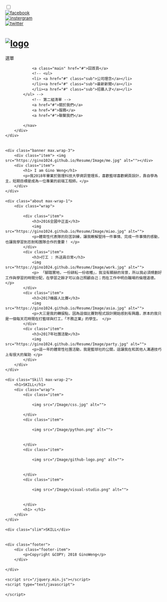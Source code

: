 <!DOCTYPE html>
<html lang="en">

<head>
    <meta charset="UTF-8">
    <meta name="viewport" content="width=device-width, initial-scale=1.0">
    <meta http-equiv="X-UA-Compatible" content="ie=edge">
    <title>Document</title>
    <link rel="stylesheet" href="https://gino1024.github.io/Resume/reset.css">
    <link rel="stylesheet" href="https://gino1024.github.io/Resume/v2.css">
</head>

<body>
    <input type="checkbox" name="" id="menu_control">
    <div class="fixitem">
        <div class="img-item ">
            <a href=""> <img src="https://gino1024.github.io/Resume/Image/facebook-logo.png" alt="facebook"></a>
        </div>
        <div class="img-item ">
            <a href=""><img src="https://gino1024.github.io/Resume/Image/instagram.png" alt="instergram"></a>
        </div>
        <div class="img-item"><a href=""><img src="https://gino1024.github.io/Resume/Image/twitter-logo-silhouette.png"
                    alt="twitter"></a>
        </div>
    </div>
    <div class="max-wrap-3">
        <div class="header ">
            <h1 class="logo">
                <a href="https://gino1024.github.io/Resume/index.html"><img src="https://gino1024.github.io/Resume/Image/Logo.png"
                        alt="logo"></a>
            </h1>
            <label for="menu_control" class="menu_btn">
                <span>選單</span>
            </label>
            <nav>
                <!-- 第一組清單 -->

                <a class="main" href="#">回首頁</a>
                <!-- <ul>
                <li> <a href="#" class="sub">公司理念</a></li>
                </li><a href="#" class="sub">最新新聞</a></li>
                </li><a href="#" class="sub">招募人才</a></li>
            </ul> -->
                <!-- 第二組清單 -->
                <a href="#">關於我們</a>
                <a href="#">服務</a>
                <a href="#">聯繫我們</a>

            </nav>
        </div>
    </div>


    <div class="banner max.wrap-3">
        <div class="item"> <img src="https://gino1024.github.io/Resume/Image/me.jpg" alt=""></div>
        <div class="item">
            <h1> I am Gino Weng</h1>
            <p>我2018年畢業於致理科技大學資訊管理系，喜歡籃球喜歡網頁設計，靠自學為主，短期目標是成為一位專業的前端工程師。</p>
        </div>
    </div>

    <div class="about max-wrap-1">
        <div class="wrap">

            <div class="item">
                <h3>2016全國中正盃</h3>
                <img src="https://gino1024.github.io/Resume/Image/miao.jpg" alt="">
                <p>體育性代表隊的刻苦訓練，讓我瞭解堅持一件事情、完成一件事情的感動，也讓我學習到忍耐和團隊合作的重要！ </p>
            </div>
            <div class="item">
                <h3>打工 : 外送員日常</h3>
                <img src="https://gino1024.github.io/Resume/Image/work.jpg" alt="">
                <p> 「腳踏實地，一份耕耘一份收穫」，我沒有顯赫的背景，所以我必須規劃好工作與學習的時間分配，在學習之餘才可以自己照顧自己；而在工作中明白職場的倫理道德。</p>
            </div>
            <div class="item">
                <h3>2017機器人比賽</h3>
                <img src="https://gino1024.github.io/Resume/Image/asia.jpg" alt="">
                <p>大三是我的轉捩點，因為這個比賽對程式設計開始感到有興趣，原本的我只是一個每天花時間在打籃球與打工，「不務正業」的學生。 </p>
            </div>
            <div class="item">
                <h3>2017年社團活動</h3>
                <img src="https://gino1024.github.io/Resume/Image/party.jpg" alt="">
                <p>這一年的體育性社團活動，我是籃球社的公關，這讓我在和其他人溝通技巧上有很大的幫助 </p>
            </div>
        </div>
    </div>

    <div class="Skill max-wrap-2">
        <h1>SKILL</h1>
        <div class="wrap">
            <div class="item">

                <img src="/Image/css.jpg" alt="">

            </div>
            <div class="item">

                <img src="/Image/python.png" alt="">


            </div>
            <div class="item">

                <img src="/Image/github-logo.png" alt="">


            </div>
            <div class="item">

                <img src="/Image/visual-studio.png" alt="">


            </div>
            <h1> </h1>
        </div>
    </div>

    <div class="slim">SKILL</div>


    <div class="footer">
        <div class="footer-item">
            <p>Copyright &COPY; 2018 GinoWeng</p>
        </div>

    </div>

    <script src="/jquery.min.js"></script>
    <script type="text/javascript">

    </script>

</body>

</html>
